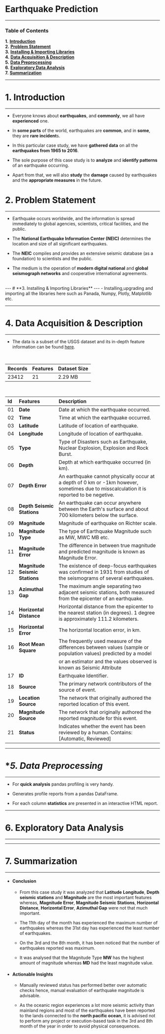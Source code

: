 # Earthquake Prediction

---
### **Table of Contents**


**1.** [**Introduction**](#Section1)<br>
**2.** [**Problem Statement**](#Section2)<br>
**3.** [**Installing & Importing Libraries**](#Section3)<br>
**4.** [**Data Acquisition & Description**](#Section4)<br>
**5.** [**Data Preprocessing**](#Section5)<br>
**6.** [**Exploratory Data Analysis**](#Section8)<br>
**7.** [**Summarization**](#Section9)<br>

---
<a name = Section1></a>
# **1. Introduction**
---

- Everyone knows about **earthquakes**, and **commonly**, we all have **experienced** one.

- In **some parts** of the world, earthquakes are **common**, and in **some**, they are **rare incident**s.

- In this particular case study, we have **gathered data** on all the **earthquakes from 1965 to 2016**.

- The sole purpose of this case study is to **analyze** and **identify patterns** of an earthquake occurring.

- Apart from that, we will also **study** the **damage** caused by earthquakes and the **appropriate measures** in the future.



<a name = Section2></a>
# **2. Problem Statement**
---


- Earthquake occurs worldwide, and the information is spread immediately to global agencies, scientists, critical facilities, and the public.

- The **National Earthquake Information Center (NEIC)** determines the location and size of all significant earthquakes.

- The **NEIC** compiles and provides an extensive seismic database (as a foundation) to scientists and the public.

- The medium is the operation of **modern digital national** and **global seismograph networks** and cooperative international agreements.

<br>
---
<a name = Section3></a>
# **3. Installing & Importing Libraries**
---
- Installing,upgrading and importing all the libraries here such as Panada, Numpy, Plotly, Matplotlib etc.

---
<a name = Section4></a>
# **4. Data Acquisition & Description**
---

- The data is a subset of the USGS dataset and its in-depth feature information can be found <a href="https://earthquake.usgs.gov/data/comcat/index.php#horizontalError">here</a>.


</br>

| Records | Features | Dataset Size |
| :-- | :-- | :-- |
| 23412 | 21 | 2.29 MB| 

</br>

| Id | Features | Description |
| :-- | :--| :--| 
|01|**Date**|Date at which the earthquake occurred.|
|02|**Time**|Time at which the earthquake occurred.|
|03|**Latitude**|Latitude of location of earthquake.|
|04|**Longitude**|Longitude of location of earthquake.|
|05|**Type**|Type of Disasters such as Earthquake, Nuclear Explosion, Explosion and Rock Burst. |
|06|**Depth**|Depth at which earthquake occurred (in km).|
|07|**Depth Error**| An earthquake cannot physically occur at a depth of 0 km or -1km however, sometimes due to misscalculation it is reported to be negetive. |
|08|**Depth Seismic Stations**| An earthquake can occur anywhere between the Earth's surface and about 700 kilometers below the surface. |
|09|**Magnitude**|Magnitude of earthquake on Richter scale.|
|10|**Magnitude Type**| The type of Earthquake Magnitude such as MW, MWC	MB etc.|
|11|**Magnitude Error**| The difference in between true magnitude and predicted magnitude is known as  Magnitude Error. | 
|12|**Magnitude Seismic Stations**| The existence of deep-focus earthquakes was confirmed in 1931 from studies of the seismograms of several earthquakes.|
|13|**Azimuthal Gap**| The maximum angle separating two adjacent seismic stations, both measured from the epicenter of an earthquake.|
|14|**Horizontal Distance**|Horizontal distance from the epicenter to the nearest station (in degrees). 1 degree is approximately 111.2 kilometers. |
|15|**Horizontal Error**|The horizontal location error, in km. |
|16|**Root Mean Square**| The frequently used measure of the differences between values (sample or population values) predicted by a model|
|||or an estimator and the values observed is known as Seismic Attribute|
|17|**ID**|Earthquake Identifier. |
|18|**Source**|The primary network contributors of the source of event. |
|19|**Location Source**|The network that originally authored the reported location of this event. |
|20|**Magnitude Source**|The network that originally authored the reported magnitude for this event. |
|21|**Status**|Indicates whether the event has been reviewed by a human. Contains: [Automatic, Reviewed]|

<a name = Section5></a>

---
# **5. Data Preprocessing*
---

- For **quick analysis** pandas profiling is very handy.

- Generates profile reports from a pandas DataFrame.

- For each column **statistics** are presented in an interactive HTML report.

  <a name = Section9></a>

  <a name = Section8></a>

---
# **6. Exploratory Data Analysis**
---

---
# **7. Summarization**
---

- **<h4>Conclusion</h4>**

    - From this case study it was analyzed that **Latitude** **Longitude**, **Depth seismic stations** and **Magnitude** are the most important features whereas, **Magnitude Error**, **Magnitude Seismic Stations**, **Horizontal Distance**, **Horizontal Error**, **Azimuthal Gap** were not that much important.
 
    - The 11th day of the month has experienced the maximum number of earthquakes whereas the 31st day has experienced the least number of earthquakes.
 
    - On the 3rd and the 8th month, it has been noticed that the number of earthquakes reported was maximum.
 
    - It was analysed that the Magnitude Type **MW** has the highest amount of magnitude whereas **MD** had the least magnitude value.


-  **<h4>Actionable Insights</h4>**

    - Manually reviewed status has performed better over automatic checks hence, manual evaluation of earthquake magnitude is advisable.   
 
    - As the oceanic region experiences a lot more seismic activity than mainland regions and most of the earthquakes have been reported to the lands connected to the **north pacific ocean**, it is advised not to perform any project or execution-based task in the 3rd and 8th month of the year in order to avoid physical consequences.

  
  
 
